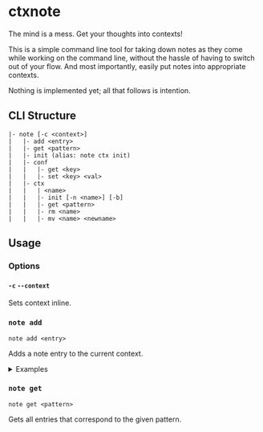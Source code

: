 # ctxnote

The mind is a mess. Get your thoughts into contexts!

This is a simple command line tool for taking down notes as they come while working on the command line, without the hassle of having to switch out of your flow. And most importantly, easily put notes into appropriate contexts.

Nothing is implemented yet; all that follows is intention.

## CLI Structure

```
|- note [-c <context>]
|   |- add <entry>
|   |- get <pattern>
|   |- init (alias: note ctx init)
|   |- conf
|   |   |- get <key>
|   |   |- set <key> <val>
|   |- ctx
|   |   | <name>
|   |   |- init [-n <name>] [-b]
|   |   |- get <pattern>
|   |   |- rm <name>
|   |   |- mv <name> <newname>
```

## Usage

### Options

#### `-c` `--context`
Sets context inline.

### `note add`
```
note add <entry>
```
Adds a note entry to the current context.

<details>
  <summary>Examples</summary>

  ```
  $ note add "this is an example entry"
  [default] added entry: this is an example entry
  ```
  ```
  $ note add "this is an example entry in another context" -c examples
  [examples] added entry: this is an example entry in another context
  ```
</details>

### `note get`
```
note get <pattern>
```
Gets all entries that correspond to the given pattern.
